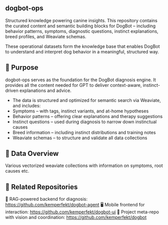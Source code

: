 ## dogbot-ops
Structured knowledge powering canine insights.
This repository contains the curated content and semantic building blocks for DogBot – including behavior patterns, symptoms, diagnostic questions, instinct explanations, breed profiles, and Weaviate schemas.

These operational datasets form the knowledge base that enables DogBot to understand and interpret dog behavior in a meaningful, structured way.

## 🧠 Purpose
dogbot-ops serves as the foundation for the DogBot diagnosis engine. It provides all the content needed for GPT to deliver context-aware, instinct-driven explanations and advice.

- The data is structured and optimized for semantic search via Weaviate, and includes:
- Symptoms – with tags, instinct variants, and at-home hypotheses
- Behavior patterns – offering clear explanations and therapy suggestions
- Instinct questions – used during diagnosis to narrow down instinctual causes
- Breed information – including instinct distributions and training notes
- Weaviate schemas – to structure and validate all data collections

## 🧱 Data Overview
Various vectorized weaviate collections with information on symptoms, root causes etc.

## 🔄 Related Repositories
🤖 RAG-powered backend for diagnosis: https://github.com/kemperfekt/dogbot-agent
🖥️ Mobile frontend for interaction: https://github.com/kemperfekt/dogbot-ui
🐶 Project meta-repo with vision and coordination: https://github.com/kemperfekt/dogbot
